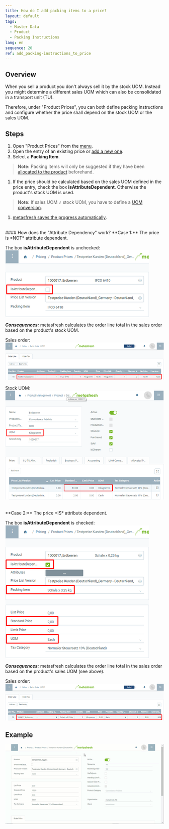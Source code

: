 ```yaml
---
title: How do I add packing items to a price?
layout: default
tags:
  - Master Data
  - Product
  - Packing Instructions
lang: en
sequence: 20
ref: add_packing-instructions_to_price
---
```


## Overview
When you sell a product you don't always sell it by the stock UOM. Instead you might determine a different sales UOM which can also be consolidated in a transport unit (TU).

Therefore, under "Product Prices", you can both define packing instructions and configure whether the price shall depend on the stock UOM or the sales UOM.

## Steps
1. Open "Product Prices" from the [menu](Menu).
1. Open the entry of an existing price or [add a new one](Add_price).
1. Select a **Packing Item**.
 >**Note:** Packing items will only be suggested if they have been [allocated to the product](CU-TU_Allocation) beforehand.

1. If the price should be calculated based on the sales UOM defined in the price entry, check the box **isAttributeDependent**. Otherwise the product's stock UOM is used.
 >**Note:** If sales UOM ≠ stock UOM, you have to define a [UOM conversion](Convert_UOMs).

1. [metasfresh saves the progress automatically](Saveindicator).

<br>
#### How does the "Attribute Dependency" work?
**Case 1:** The price is *NOT* attribute dependent.

The box **isAttributeDependent** is unchecked:<br>
![](assets/Price_not_AttributeDependent.png)

***Consequences:*** metasfresh calculates the order line total in the sales order based on the product's stock UOM.

Sales order:<br>
![](assets/SalesOrder_per_stockUOM.png)<br>

Stock UOM:<br>
![](assets/stockUOM_PriceTab.png)

<br>
**Case 2:** The price *IS* attribute dependent.

The box **isAttributeDependent** is checked:<br>
![](assets/Price_AttributeDependent.png)

***Consequences:*** metasfresh calculates the order line total in the sales order based on the product's sales UOM (see above).

Sales order:<br>
![](assets/SalesOrder_per_salesUOM.png)

## Example
![](assets/Add_packing-instructions_to_price.gif)
